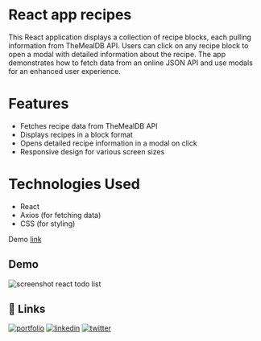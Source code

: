# React app recipes
This React application displays a collection of recipe blocks, each pulling information from TheMealDB API. Users can click on any recipe block to open a modal with detailed information about the recipe. The app demonstrates how to fetch data from an online JSON API and use modals for an enhanced user experience.

# Features
* Fetches recipe data from TheMealDB API
* Displays recipes in a block format
* Opens detailed recipe information in a modal on click
* Responsive design for various screen sizes

# Technologies Used
* React
* Axios (for fetching data)
* CSS (for styling)

Demo [link](https://react-app-recipes-01.netlify.app/)

## Demo

![screenshot react todo list](https://irwinborjas.com/wp-content/uploads/2024/09/Screenshot-2024-09-04-at-9.18.42-AM.png)

## 🔗 Links
[![portfolio](https://img.shields.io/badge/my_portfolio-000?style=for-the-badge&logo=ko-fi&logoColor=white)](https://irwinborjas.com/)
[![linkedin](https://img.shields.io/badge/linkedin-0A66C2?style=for-the-badge&logo=linkedin&logoColor=white)](https://www.linkedin.com/in/irwingb)
[![twitter](https://img.shields.io/badge/twitter-1DA1F2?style=for-the-badge&logo=twitter&logoColor=white)](http://twitter.com/irwingb)
